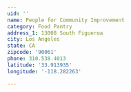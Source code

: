 ```yaml
---
uid: ''
name: People for Community Improvement
category: Food Pantry
address_1: 13008 South Figueroa
city: Los Angeles
state: CA
zipcode: '90061'
phone: 310.538.4013
latitude: '33.913935'
longitude: '-118.282263'

---
```

